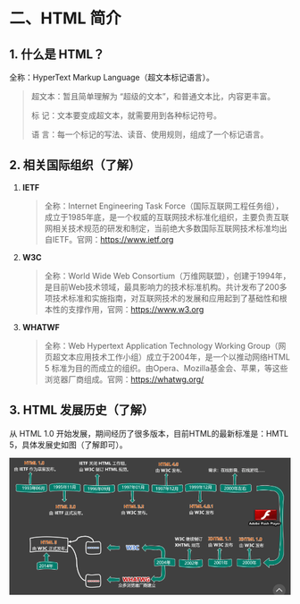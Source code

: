 # 二、HTML 简介

## 1. 什么是 HTML？

全称：HyperText Markup Language（超文本标记语言）。

> 超文本：暂且简单理解为 “超级的文本”，和普通文本比，内容更丰富。
>
> 标 记：文本要变成超文本，就需要用到各种标记符号。
>
> 语 言：每一个标记的写法、读音、使用规则，组成了一个标记语言。



## 2. 相关国际组织（了解）

1. **IETF**

   > 全称：Internet Engineering Task Force（国际互联网工程任务组），成立于1985年底，是一个权威的互联网技术标准化组织，主要负责互联网相关技术规范的研发和制定，当前绝大多数国际互联网技术标准均出自IETF。官网：https://www.ietf.org

2. **W3C**

   > 全称：World Wide Web Consortium（万维网联盟），创建于1994年，是目前Web技术领域，最具影响力的技术标准机构。共计发布了200多项技术标准和实施指南，对互联网技术的发展和应用起到了基础性和根本性的支撑作用，官网：https://www.w3.org

3. **WHATWF**

   > 全称：Web Hypertext Application Technology Working Group（网页超文本应用技术工作小组）成立于2004年，是一个以推动网络HTML 5 标准为目的而成立的组织。由Opera、Mozilla基金会、苹果，等这些浏览器厂商组成。官网：https://whatwg.org/



## 3. HTML 发展历史（了解）

从 HTML 1.0 开始发展，期间经历了很多版本，目前HTML的最新标准是：HMTL 5，具体发展史如图（了解即可）。

![image-20240416183929573](../images/240416-QcNnl3ksHU.png)



